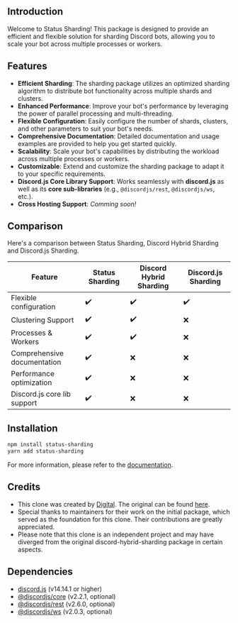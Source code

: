 ## Introduction

Welcome to Status Sharding! This package is designed to provide an efficient and flexible solution for sharding Discord bots, allowing you to scale your bot across multiple processes or workers.

## Features

- **Efficient Sharding**: The sharding package utilizes an optimized sharding algorithm to distribute bot functionality across multiple shards and clusters.
- **Enhanced Performance**: Improve your bot's performance by leveraging the power of parallel processing and multi-threading.
- **Flexible Configuration**: Easily configure the number of shards, clusters, and other parameters to suit your bot's needs.
- **Comprehensive Documentation**: Detailed documentation and usage examples are provided to help you get started quickly.
- **Scalability**: Scale your bot's capabilities by distributing the workload across multiple processes or workers.
- **Customizable**: Extend and customize the sharding package to adapt it to your specific requirements.
- **Discord.js Core Library Support**: Works seamlessly with **discord.js** as well as its **core sub-libraries** (e.g., `@discordjs/rest`, `@discordjs/ws`, etc.).
- **Cross Hosting Support**: _Comming soon!_

## Comparison

Here's a comparison between Status Sharding, Discord Hybrid Sharding and Discord.js Sharding.

| Feature                     | Status Sharding | Discord Hybrid Sharding | Discord.js Sharding |
| --------------------------- | --------------- | ----------------------- | ------------------- |
| Flexible configuration      | ✔️              | ✔️                      | ✔️                  |
| Clustering Support          | ✔️              | ✔️                      | ❌                  |
| Processes & Workers         | ✔️              | ✔️                      | ❌                  |
| Comprehensive documentation | ✔️              | ❌                      | ❌                  |
| Performance optimization    | ✔️              | ❌                      | ❌                  |
| Discord.js core lib support | ✔️              | ❌                      | ❌                  |

## Installation

```bash
npm install status-sharding
yarn add status-sharding
```

For more information, please refer to the [documentation](https://help.crni.xyz/status-sharding/introduction).

## Credits

- This clone was created by [Digital](https://crni.xyz/). The original can be found [here](https://github.com/meister03/discord-hybrid-sharding).
- Special thanks to maintainers for their work on the initial package, which served as the foundation for this clone. Their contributions are greatly appreciated.
- Please note that this clone is an independent project and may have diverged from the original discord-hybrid-sharding package in certain aspects.

## Dependencies

- [discord.js](https://www.npmjs.com/package/discord.js) (v14.14.1 or higher)
- [@discordjs/core](https://www.npmjs.com/package/@discordjs/core) (v2.2.1, optional)
- [@discordjs/rest](https://www.npmjs.com/package/@discordjs/rest) (v2.6.0, optional)
- [@discordjs/ws](https://www.npmjs.com/package/@discordjs/ws) (v2.0.3, optional)
